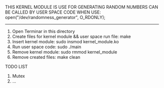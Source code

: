 THIS KERNEL MODULE IS USE FOR GENERATING RANDOM NUMBERS
CAN BE CALLED BY USER SPACE CODE WHEN USE: open("/dev/randomness_generator", O_RDONLY);

----------------------------------------------------------------
1.  Open Terminar in this directory
2.  Create files for kernel module  && user space run file: make
3.  Insert kernel module: sudo insmod kernel_module.ko
4.  Run user space code: sudo ./main
5.  Remove kernel module: sudo rmmod kernel_module
6.  Remove created files: make clean

TODO LIST
1. Mutex
2. ...
